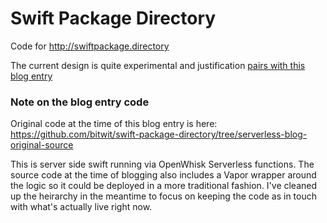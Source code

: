 # Swift Package Directory

Code for http://swiftpackage.directory

The current design is quite experimental and justification [pairs with this blog entry](http://bitwit.ca/blog/2018-06-19-serverless-or-not)

### Note on the blog entry code

Original code at the time of this blog entry is here: https://github.com/bitwit/swift-package-directory/tree/serverless-blog-original-source

This is server side swift running via OpenWhisk Serverless functions. The source code at the time of blogging also includes a Vapor wrapper around the logic so it could be deployed in a more traditional fashion. I've cleaned up the heirarchy in the meantime to focus on keeping the code as in touch with what's actually live right now.